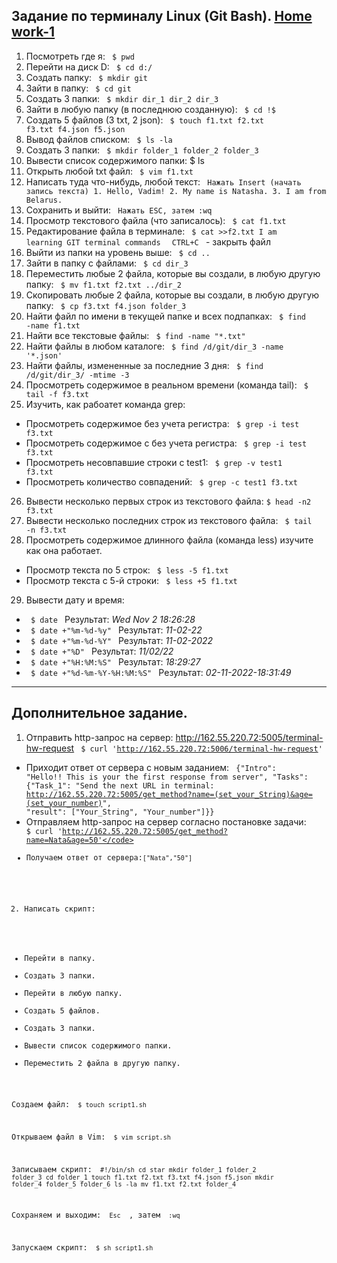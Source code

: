 ## Задание по терминалу Linux (Git Bash). [Home work-1](https://github.com/NatashaSmolyak/Terminal.GitBush/blob/main/HW_1_GIT_BUSH.txt)
1) Посмотреть где я: <code> $ pwd </code>
2) Перейти на диск D: <code> $ cd d:/ </code>
3) Создать папку: <code> $ mkdir git</code>
4) Зайти в папку: <code> $ cd git </code>
5) Создать 3 папки: <code> $ mkdir dir_1 dir_2 dir_3 </code>
6) Зайти в любую папку (в последнюю созданную): <code> $ cd !$ </code>
7) Создать 5 файлов (3 txt, 2 json): <code> $ touch f1.txt f2.txt f3.txt f4.json f5.json </code>
8) Вывод файлов списком: <code> $ ls -la </code>
9) Создать 3 папки: <code> $ mkdir folder_1 folder_2 folder_3 </code>
10) Вывести список содержимого папки: </code> $ ls </code>
11) Открыть любой txt файл: <code> $ vim f1.txt </code>
12) Написать туда что-нибудь, любой текст: <code> Нажать Insert (начать запись текста) 1. Hello, Vadim! 2. My name is Natasha. 3. I am from Belarus. </code>
13) Сохранить и выйти: <code> Нажать ESC, затем  :wq </code> 
14) Просмотр текстового файла (что записалось): <code> $ cat f1.txt </code>
15) Редактирование файла в терминале: <code> $ cat >>f2.txt I am learning GIT terminal commands </code> <code> CTRL+C </code> - закрыть файл
16) Выйти из папки на уровень выше: <code> $ cd .. </code>
17) Зайти в папку с файлами: <code> $ cd dir_3 </code>
18) Переместить любые 2 файла, которые вы создали, в любую другую папку: <code> $ mv f1.txt f2.txt ../dir_2 </code>
19) Скопировать любые 2 файла, которые вы создали, в любую другую папку: <code> $ cp f3.txt f4.json folder_3 </code>
20) Найти файл по имени в текущей папке и всех подпапках: <code> $ find -name f1.txt </code>
21) Найти все текстовые файлы: <code> $ find -name "*.txt" </code>
22) Найти файлы в любом каталоге: <code> $ find /d/git/dir_3 -name '*.json' </code>
23) Найти файлы, измененные за последние 3 дня: <code> $ find /d/git/dir_3/ -mtime -3 </code>
24) Просмотреть содержимое в реальном времени (команда tail): <code> $ tail -f f3.txt </code>
25) Изучить, как рабоатет команда grep: 
- Просмотреть содержимое без учета регистра: <code> $ grep -i test f3.txt </code>
- Просмотреть содержимое с без учета регистра: <code> $ grep -i test f3.txt </code>
- Просмотреть несовпавшие строки с test1: <code> $ grep -v test1 f3.txt </code>
- Просмотреть количество совпадений: <code> $ grep -c test1 f3.txt </code>
26) Вывести несколько первых строк из текстового файла: <code>$ head -n2 f3.txt </code>
27) Вывести несколько последних строк из текстового файла: <code> $ tail -n f3.txt </code>
28) Просмотреть содержимое длинного файла (команда less) изучите как она работает.
- Просмотр текста по 5 строк: <code> $ less -5 f1.txt </code>
- Просмотр текста с 5-й строки: <code> $ less +5 f1.txt </code>
29) Вывести дату и время:
- <code> $ date </code> Результат: *Wed Nov  2 18:26:28*
- <code> $ date +"%m-%d-%y" </code> Результат:  *11-02-22*
- <code> $ date +"%m-%d-%Y" </code> Результат: *11-02-2022*
- <code> $ date +"%D" </code> Результат: *11/02/22*
- <code> $ date +"%H:%M:%S" </code> Результат: *18:29:27*
- <code> $ date +"%d-%m-%Y-%H:%M:%S" </code> Результат: *02-11-2022-18:31:49*
---
## Дополнительное задание.
1) Отправить http-запрос на сервер: http://162.55.220.72:5005/terminal-hw-request 
<code> $ curl 'http://162.55.220.72:5006/terminal-hw-request' </code>
- Приходит ответ от сервера с новым заданием:
 <code> {"Intro": "Hello!! This is your the first response from server",
 "Tasks": {"Task_1": "Send the next URL in terminal: http://162.55.220.72:5005/get_method?name=(set_your_String)&age=(set_your_number)",
  "result": ["Your_String", "Your_number"]}} </code>
 - Отправляем http-запрос на сервер согласно постановке задачи: <code> $ curl 'http://162.55.220.72:5005/get_method?name=Nata&age=50'</code>
 - Получаем ответ от сервера:<code>["Nata","50"] </code>

2) Написать скрипт: 
 - Перейти в папку.
 - Создать 3 папки.
 - Перейти в любую папку.
 - Создать 5 файлов.
 - Создать 3 папки.
 - Вывести список содержимого папки.
 - Переместить 2 файла в другую папку.
 
 Создаем файл: <code> $ touch script1.sh </code>
 
 Открываем файл в Vim: <code> $ vim script.sh </code>
 
 Записываем скрипт:
 <code>
 #!/bin/sh
 cd star
 mkdir folder_1 folder_2 folder_3
 cd folder_1
 touch f1.txt f2.txt f3.txt f4.json f5.json
 mkdir folder_4 folder_5 folder_6
 ls -la
 mv f1.txt f2.txt folder_4
</code>

Сохраняем и выходим: <code> Esc </code> , затем <code> :wq </code>

Запускаем скрипт: <code> $ sh script1.sh </code>
